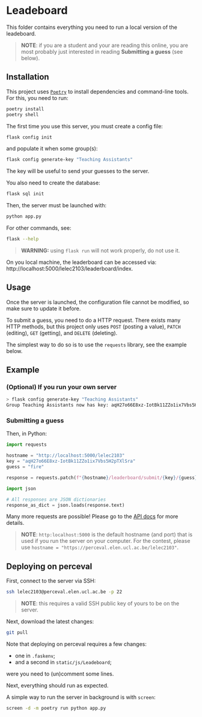 # Leadeboard

This folder contains everything you need to run a local version of the leadeboard.

> **NOTE**: if you are a student and your are reading this online, you are most probably just interested in reading **Submitting a guess** (see below).

## Installation

This project uses [`Poetry`](https://python-poetry.org/docs/) to install dependencies and command-line tools. For this, you need to run:

```bash
poetry install
poetry shell
```

The first time you use this server, you must create a config file:

```bash
flask config init
```

and populate it when some group(s):

```bash
flask config generate-key "Teaching Assistants"
```

The key will be useful to send your guesses to the server.

You also need to create the database:

```bash
flask sql init
```

Then, the server must be launched with:

```bash
python app.py
```

For other commands, see:

```bash
flask --help
```

> **WARNING:** using `flask run` will not work properly, do not use it.

On you local machine, the leaderboard can be accessed via: http://localhost:5000/lelec2103/leaderboard/index.

## Usage

Once the server is launched, the configuration file cannot be modified, so make sure to update it before.

To submit a guess, you need to do a HTTP request. There exists many HTTP methods, but this project only uses `POST` (posting a value), `PATCH` (editing), `GET` (getting), and `DELETE` (deleting).

The simplest way to do so is to use the `requests` library, see the example below.

## Example

### (Optional) If you run your own server

```bash
> flask config generate-key "Teaching Assistants"
Group Teaching Assistants now has key: aqH27o66E8xz-IotBk11ZZo1ix7Vbs5H2pTXlSra
```

### Submitting a guess

Then, in Python:

```python
import requests

hostname = "http://localhost:5000/lelec2103"
key = "aqH27o66E8xz-IotBk11ZZo1ix7Vbs5H2pTXlSra"
guess = "fire"

response = requests.patch(f"{hostname}/leaderboard/submit/{key}/{guess}")

import json

# All responses are JSON dictionaries
response_as_dict = json.loads(response.text)
```

Many more requests are possible! Please go to the [API docs](https://perceval.elen.ucl.ac.be/lelec2103/leaderboard/doc/) for more details.

> **NOTE**: `http:localhost:5000` is the default hostname (and port) that is used if you run the server on your computer. For the contest, please use `hostname = "https://perceval.elen.ucl.ac.be/lelec2103"`.

## Deploying on perceval

First, connect to the server via SSH:

```bash
ssh lelec2103@perceval.elen.ucl.ac.be -p 22
```

> **NOTE**: this requires a valid SSH public key of yours to be on the server.

Next, download the latest changes:

```bash
git pull
```

Note that deploying on perceval requires a few changes:

- one in `.faskenv`;
- and a second in `static/js/Leadeboard`;

were you need to (un)comment some lines.

Next, everything should run as expected.

A simple way to run the server in background is with `screen`:

```bash
screen -d -m poetry run python app.py
```
